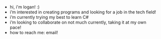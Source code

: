 - hi, i'm logan! :)
- i’m interested in creating programs and looking for a job in the tech field!
- i’m currently trying my best to learn C#
- i’m looking to collaborate on not much currently, taking it at my own pace!
- how to reach me: email!

<!---
lswirple/lswirple is a ✨ special ✨ repository because its `README.md` (this file) appears on your GitHub profile.
You can click the Preview link to take a look at your changes.
--->
